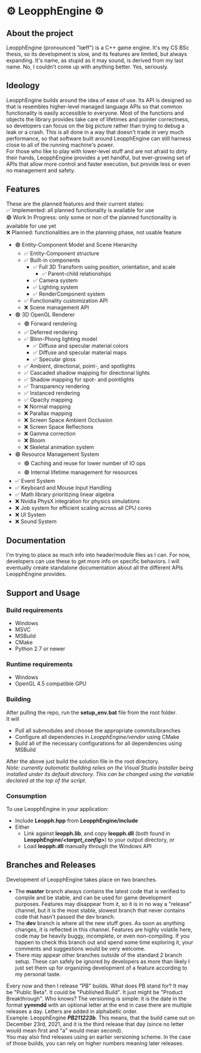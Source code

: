 # ⚙ LeopphEngine ⚙

## About the project
LeopphEngine (pronounced "lœff") is a C++ game engine. It's my CS BSc thesis, so its development is slow, and its features are limited, but always expanding. It's name, as stupid as it may sound, is derived from my last name. No, I couldn't come up with anything better. Yes, seriously.

## Ideology
LeopphEngine builds around the idea of ease of use. Its API is designed so that is resembles higher-level managed language APIs so that common functionality is easily accessible to everyone. Most of the functions and objects the library provides take care of lifetimes and pointer correctness, so developers can focus on the big picture rather than trying to debug a leak or a crash. This is all done in a way that doesn't trade in very much performance, so that software built around LeopphEngine can still harness close to all of the running machine's power.  
For those who like to play with lower-level stuff and are not afraid to dirty their hands, LeopphEngine provides a yet handful, but ever-growing set of APIs that allow more control and faster execution, but provide less or even no management and safety.

## Features
These are the planned features and their current states:  
✅ Implemented: all planned functionality is available for use  
🟣 Work In Progress: only some or non of the planned functionality is available for use yet  
❌ Planned: functionalities are in the planning phase, not usable feature
- 🟣 Entity-Component Model and Scene Hierarchy
  - ✅ Entity-Component structure
  - ✅ Built-in components
    - ✅ Full 3D Transform using position, orientation, and scale
      - ✅ Parent-child relationships
    - ✅ Camera system
    - ✅ Lighting system
    - ✅ RenderComponent system
  - ✅ Functionality customization API
  - ❌ Scene management API
- 🟣 3D OpenGL Renderer
  - 🟣 Forward rendering
  - ✅ Deferred rendering
  - ✅ Blinn-Phong lighting model
    - ✅ Diffuse and specular material colors
    - ✅ Diffuse and specular material maps
    - ✅ Specular gloss
  - ✅ Ambient, directional, point-, and spotlights
  - ✅ Cascaded shadow mapping for directional lights
  - ✅ Shadow mapping for spot- and pointlights
  - ✅ Transparency rendering
  - ✅ Instanced rendering
  - ✅ Opacity mapping
  - ❌ Normal mapping
  - ❌ Parallax mapping
  - ❌ Screen Space Ambient Occlusion
  - ❌ Screen Space Reflections
  - ❌ Gamma correction
  - ❌ Bloom
  - ❌ Skeletal animation system
- 🟣 Resource Management System
  - 🟣 Caching and reuse for lower number of IO ops
  - 🟣 Internal lifetime management for resources
- ✅ Event System
- ✅ Keyboard and Mouse Input Handling
- ✅ Math library prioritizing linear algebra
- ❌ Nvidia PhysX integration for physics simulations
- ❌ Job system for efficient scaling across all CPU cores
- ❌ UI System
- ❌ Sound System

## Documentation
I'm trying to place as much info into header/module files as I can. For now, developers can use these to get more info on specific behaviors. I will eventually create standalone documentation about all the different APIs LeopphEngine provides.

## Support and Usage
### Build requirements
- Windows
- MSVC
- MSBuild
- CMake
- Python 2.7 or newer
### Runtime requirements
- Windows
- OpenGL 4.5 compatible GPU
### Building
After pulling the repo, run the **setup_env.bat** file from the root folder.  
It will
- Pull all submodules and choose the appropriate commits/branches
- Configure all dependencies in *LeopphEngine/vendor* using CMake
- Build all of the necessary configurations for all dependencies using MSBuild

After the above just build the solution file in the root directory.  
*Note: currently automatic building relies on the Visual Studio Installer being installed under its default directory. This can be changed using the variable declared at the top of the script.*
### Consumption
To use LeopphEngine in your application:
- Include **Leopph.hpp** from **LeopphEngine/include**
- Either
  - Link against **leopph.lib**, and copy **leopph.dll** (both found in **LeopphEngine/*<target_config>***) to your output directory, or
  - Load **leopph.dll** manually through the Windows API

## Branches and Releases
Development of LeopphEngine takes place on two branches.  
- The **master** branch always contains the latest code that is verified to compile and be stable, and can be used for game development purposes. Features may disappear from it, so it is in no way a "release" channel, but it is the most stable, slowest branch that never contains code that hasn't passed the dev branch.  
- The **dev** branch is where all the new stuff goes. As soon as anything changes, it is reflected in this channel. Features are highly volatile here, code may be heavily buggy, incomplete, or even non-compiling. If you happen to check this branch out and spend some time exploring it, your comments and suggestions would be very welcome.
- There may appear other branches outside of the standard 2 branch setup. These can safely be ignored by developers as more than likely I just set them up for organizing development of a feature according to my personal taste.  

Every now and then I release "PB" builds. What does PB stand for? It may be "Public Beta". It could be "Published Build". It just might be "Product Breakthrough". Who knows? The versioning is simple: it is the date in the format **yymmdd** with an optional letter at the end in case there are multiple releases a day. Letters are added in alphabetic order.  
Example: LeopphEngine ***PB211223b***. This means, that the build came out on December 23rd, 2021, and it is the third release that day (since no letter would mean first and "a" would mean second).  
You may also find releases using an earlier versioning scheme. In the case of those builds, you can rely on higher numbers meaning later releases.